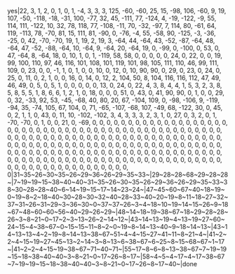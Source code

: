 yes|22, 3, 1, 2, 0, 1, 0, 1, -4, 3, 3, 3, 125, -60, -60, 25, 15, -98, 106, -60, 9, 19, 107, -50, -118, -18, -31, 100, -77, 32, 45, -111, 77, -124, 4, -19, -122, -9, 55, 114, 111, -122, 10, 32, 78, 118, 77, -108, -11, 70, -32, -97, 7, 114, 80, -61, 64, 119, -113, 78, -70, 81, 15, 111, 81, -90, 0, -76, -4, 55, -58, 90, -125, -3, -36, -25, 0, 42, -70, -70, 19, 1, 19, 2, 19, 3, -64, 44, -64, 43, -52, -87, -64, 48, -64, 47, -52, -88, -64, 10, -64, 9, -64, 20, -64, 19, 0, -99, 0, -100, 0, 53, 0, 47, -64, 8, -64, 18, 0, 10, 1, 0, 1, -119, 58, 58, 0, 0, 0, 0, 0, 24, 0, 22, 0, 0, 19, 99, 100, 110, 97, 46, 116, 101, 108, 101, 119, 101, 98, 105, 111, 110, 46, 99, 111, 109, 0, 23, 0, 0, -1, 1, 0, 1, 0, 0, 10, 0, 12, 0, 10, 90, 90, 0, 29, 0, 23, 0, 24, 0, 25, 0, 11, 0, 2, 1, 0, 0, 16, 0, 14, 0, 12, 2, 104, 50, 8, 104, 116, 116, 112, 47, 49, 46, 49, 0, 5, 0, 5, 1, 0, 0, 0, 0, 0, 13, 0, 24, 0, 22, 4, 3, 8, 4, 4, 1, 5, 3, 2, 3, 8, 5, 8, 5, 5, 1, 8, 6, 6, 1, 2, 1, 0, 18, 0, 0, 0, 51, 0, 43, 0, 41, 90, 90, 0, 1, 0, 0, 29, 0, 32, -33, 92, 53, -45, -68, 40, 80, 20, 67, -104, 109, 0, -98, -106, 9, -119, -94, 35, -74, 105, 67, 104, 0, 71, -65, -107, -68, 107, -49, 68, -122, 30, 0, 45, 0, 2, 1, 1, 0, 43, 0, 11, 10, -102, -102, 3, 4, 3, 3, 3, 2, 3, 1, 0, 27, 0, 3, 2, 0, 1, -70, -70, 0, 1, 0, 0, 21, 0, -69, 0, 0, 0, 0, 0, 0, 0, 0, 0, 0, 0, 0, 0, 0, 0, 0, 0, 0, 0, 0, 0, 0, 0, 0, 0, 0, 0, 0, 0, 0, 0, 0, 0, 0, 0, 0, 0, 0, 0, 0, 0, 0, 0, 0, 0, 0, 0, 0, 0, 0, 0, 0, 0, 0, 0, 0, 0, 0, 0, 0, 0, 0, 0, 0, 0, 0, 0, 0, 0, 0, 0, 0, 0, 0, 0, 0, 0, 0, 0, 0, 0, 0, 0, 0, 0, 0, 0, 0, 0, 0, 0, 0, 0, 0, 0, 0, 0, 0, 0, 0, 0, 0, 0, 0, 0, 0, 0, 0, 0, 0, 0, 0, 0, 0, 0, 0, 0, 0, 0, 0, 0, 0, 0, 0, 0, 0, 0, 0, 0, 0, 0, 0, 0, 0, 0, 0, 0, 0, 0, 0, 0, 0, 0, 0, 0, 0, 0, 0, 0, 0, 0, 0, 0, 0, 0, 0, 0, 0, 0, 0, 0, 0, 0, 0, 0, 0, 0, 0, 0, 0, 0, 0, 0, 0, 0, 0, 0, 0, 0, 0, 0, 0, 0, 0, 0, 0, 0|31~35~26~30~35~26~29~36~26~29~35~33~|29~28~28~68~29~28~28~|7~19~19~15~38~40~40~31~35~26~30~35~26~29~36~26~29~35~33~38~30~28~28~40~6~14~19~15~17~14~23~24~|47~45~60~67~40~18~19~0~19~8~2~18~40~30~28~30~32~40~28~33~40~20~19~8~11~18~27~32~37~31~26~31~29~3~36~30~0~37~37~26~3~4~18~10~19~14~15~26~9~18~67~48~60~60~56~40~29~26~29~|48~14~18~19~38~67~18~29~28~28~26~3~8~21~0~17~2~3~13~26~2~14~12~|43~14~13~19~4~13~19~27~60~24~15~4~38~67~0~15~15~11~8~2~0~19~8~14~13~40~9~18~14~13~|43~14~13~13~4~2~19~8~14~13~38~67~51~4~4~15~27~41~11~8~21~4~|41~2~2~4~15~19~27~45~13~2~14~3~8~13~6~38~67~6~25~8~15~68~67~1~17~|41~2~2~4~15~19~38~67~71~40~71~|55~17~8~6~8~13~38~67~7~19~19~15~18~38~40~40~3~8~21~0~17~26~8~17~|58~4~5~4~17~4~17~38~67~7~19~19~15~18~38~40~40~3~8~21~0~17~26~8~17~40~|done
